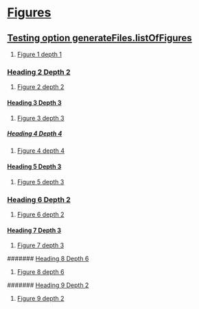 # [Figures](#figures)

  
## [Testing option generateFiles.listOfFigures](#testing-option-generatefileslistoffigures)  
  
1.  [Figure 1 depth 1][1]  
  
### [Heading 2 Depth 2](#heading-2-depth-2)  
  
1.  [Figure 2 depth 2][2]  
  
#### [Heading 3 Depth 3](#heading-3-depth-3)  
  
1.  [Figure 3 depth 3][3]  
  
##### [Heading 4 Depth 4](#heading-4-depth-4)  
  
1.  [Figure 4 depth 4][4]  
  
#### [Heading 5 Depth 3](#heading-5-depth-3)  
  
1.  [Figure 5 depth 3][5]  
  
### [Heading 6 Depth 2](#heading-6-depth-2)  
  
1.  [Figure 6 depth 2][6]  
  
#### [Heading 7 Depth 3](#heading-7-depth-3)  
  
1.  [Figure 7 depth 3][7]  
  
####### [Heading 8 Depth 6](#heading-8-depth-6)  
  
1.  [Figure 8 depth 6][8]  
  
####### [Heading 9 Depth 2](#heading-9-depth-2)  
  
1.  [Figure 9 depth 2][9]  


[1]: ./document-figures.md#testing-option-generatefileslistoffigures

[2]: ./document-figures.md#heading-2-depth-2

[3]: ./document-figures.md#heading-3-depth-3

[4]: ./document-figures.md#heading-4-depth-4

[5]: ./document-figures.md#heading-5-depth-3

[6]: ./document-figures.md#heading-6-depth-2

[7]: ./document-figures.md#heading-7-depth-3

[8]: ./document-figures.md#heading-8-depth-6

[9]: ./document-figures.md#heading-9-depth-2
